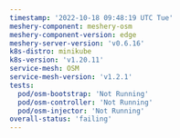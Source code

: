 ```yaml
---
timestamp: '2022-10-18 09:48:19 UTC Tue'
meshery-component: meshery-osm
meshery-component-version: edge
meshery-server-version: 'v0.6.16'
k8s-distro: minikube
k8s-version: 'v1.20.11'
service-mesh: OSM
service-mesh-version: 'v1.2.1'
tests:
  pod/osm-bootstrap: 'Not Running'
  pod/osm-controller: 'Not Running'
  pod/osm-injector: 'Not Running'
overall-status: 'failing'
---
```

